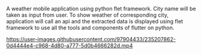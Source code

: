 A weather mobile application using python flet framework.
City name will be taken as input from user.
To show weather of corresponding city, application will call an api and the extracted data is displayed using flet framework to use all the tools and components of flutter on python.




https://user-images.githubusercontent.com/97904433/235207862-0d4444e4-c968-4d80-a777-5d0b4666282d.mp4





